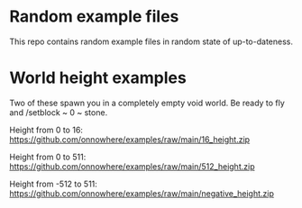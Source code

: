 # Random example files

This repo contains random example files in random state of up-to-dateness.


# World height examples

Two of these spawn you in a completely empty void world. Be ready to fly and /setblock ~ 0 ~ stone.

Height from 0 to 16: https://github.com/onnowhere/examples/raw/main/16_height.zip

Height from 0 to 511: https://github.com/onnowhere/examples/raw/main/512_height.zip

Height from -512 to 511: https://github.com/onnowhere/examples/raw/main/negative_height.zip

